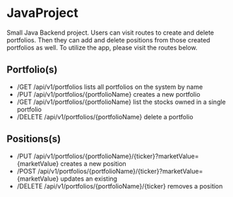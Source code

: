 # JavaProject

Small Java Backend project. Users can visit routes to create and delete portfolios. Then they can add and delete positions from those created portfolios as well. To utilize the app, please visit the routes below. 

## Portfolio(s)
* /GET /api/v1/portfolios lists all portfolios on the system by name
* /PUT /api/v1/portfolios/{portfolioName} creates a new portfolio
* /GET /api/v1/portfolios/{portfolioName} list the stocks owned in a single portfolio
* /DELETE /api/v1/portfolios/{portfolioName} delete a portfolio

## Positions(s)
* /PUT /api/v1/portfolios/{portfolioName}/{ticker}?marketValue={marketValue} creates a new position
* /POST /api/v1/portfolios/{portfolioName}/{ticker}?marketValue={marketValue} updates an existing
* /DELETE /api/v1/portfolios/{portfolioName}/{ticker} removes a position


